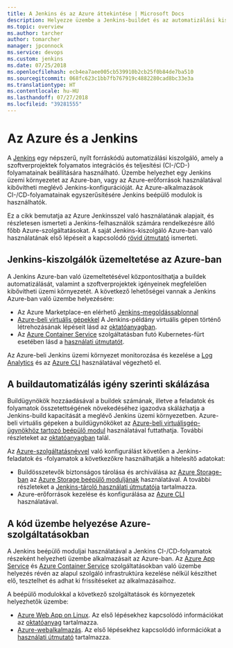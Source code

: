 ```yaml
---
title: A Jenkins és az Azure áttekintése | Microsoft Docs
description: Helyezze üzembe a Jenkins-buildet és az automatizálási kiszolgálót az Azure-ban, majd az Azure számítási és tárolási erőforrásai segítségével bővítse ki a folyamatos integrációs és üzembehelyezési (CI-/CD-) folyamatokat.
ms.topic: overview
ms.author: tarcher
author: tomarcher
manager: jpconnock
ms.service: devops
ms.custom: jenkins
ms.date: 07/25/2018
ms.openlocfilehash: ecb4ea7aee005cb539910b2cb25f0b84de7ba510
ms.sourcegitcommit: 068fc623c1bb7fb767919c4882280cad8bc33e3a
ms.translationtype: HT
ms.contentlocale: hu-HU
ms.lasthandoff: 07/27/2018
ms.locfileid: "39281555"
---
```

# <a name="azure-and-jenkins"></a>Az Azure és a Jenkins

A [Jenkins](https://jenkins.io/) egy népszerű, nyílt forráskódú automatizálási kiszolgáló, amely a szoftverprojektek folyamatos integrációs és teljesítési (CI-/CD-) folyamatainak beállítására használható. Üzembe helyezhet egy Jenkins üzemi környezetet az Azure-ban, vagy az Azure-erőforrások használatával kibővítheti meglévő Jenkins-konfigurációját. Az Azure-alkalmazások CI-/CD-folyamatainak egyszerűsítésére Jenkins beépülő modulok is használhatók.

Ez a cikk bemutatja az Azure Jenkinsszel való használatának alapjait, és részletesen ismerteti a Jenkins-felhasználók számára rendelkezésre álló főbb Azure-szolgáltatásokat. A saját Jenkins-kiszolgáló Azure-ban való használatának első lépéseit a kapcsolódó [rövid útmutató](install-jenkins-solution-template.md) ismerteti.

## <a name="host-your-jenkins-servers-in-azure"></a>Jenkins-kiszolgálók üzemeltetése az Azure-ban

A Jenkins Azure-ban való üzemeltetésével központosíthatja a buildek automatizálását, valamint a szoftverprojektek igényeinek megfelelően kibővítheti üzemi környezetét. A következő lehetőségei vannak a Jenkins Azure-ban való üzembe helyezésére:
 
- Az Azure Marketplace-en elérhető [Jenkins-megoldássablonnal](install-jenkins-solution-template.md)
- [Azure-beli virtuális gépekkel](/azure/virtual-machines/linux/overview) A Jenkins-példány virtuális gépen történő létrehozásának lépéseit lásd az [oktatóanyagban](/azure/virtual-machines/linux/tutorial-jenkins-github-docker-cicd).
- Az [Azure Container Service](/azure/container-service/kubernetes/container-service-kubernetes-walkthrough) szolgáltatásban futó Kubernetes-fürt esetében lásd a [használati útmutatót](/azure/container-service/kubernetes/container-service-kubernetes-jenkins).

Az Azure-beli Jenkins üzemi környezet monitorozása és kezelése a [Log Analytics](/azure/log-analytics/log-analytics-overview) és az [Azure CLI](/cli/azure) használatával végezhető el.

## <a name="scale-your-build-automation-on-demand"></a>A buildautomatizálás igény szerinti skálázása

Buildügynökök hozzáadásával a buildek számának, illetve a feladatok és folyamatok összetettségének növekedéséhez igazodva skálázhatja a Jenkins-build kapacitását a meglévő Jenkins üzemi környezetben. Azure-beli virtuális gépeken a buildügynököket az [Azure-beli virtuálisgép-ügynökhöz tartozó beépülő modul](jenkins-azure-vm-agents.md) használatával futtathatja. További részleteket az [oktatóanyagban](/azure/jenkins/jenkins-azure-vm-agents) talál.

Az [Azure-szolgáltatásnévvel](/azure/azure-resource-manager/resource-group-overview) való konfigurálást követően a Jenkins-feladatok és -folyamatok a következőkre használhatják a hitelesítő adatokat:

- Buildösszetevők biztonságos tárolása és archiválása az [Azure Storage-ban](/azure/storage/common/storage-introduction) az [Azure Storage beépülő moduljának](https://plugins.jenkins.io/windows-azure-storage) használatával. A további részleteket a [Jenkins-tároló használati útmutatója](/azure/storage/common/storage-java-jenkins-continuous-integration-solution) tartalmazza.
- Azure-erőforrások kezelése és konfigurálása az [Azure CLI](/azure/jenkins/execute-cli-jenkins-pipeline) használatával.

## <a name="deploy-your-code-into-azure-services"></a>A kód üzembe helyezése Azure-szolgáltatásokban

A Jenkins beépülő moduljai használatával a Jenkins CI-/CD-folyamatok részeként helyezheti üzembe alkalmazásait az Azure-ban. Az [Azure App Service](/azure/app-service/) és [Azure Container Service](/azure/container-service/kubernetes/) szolgáltatásokban való üzembe helyezés révén az alapul szolgáló infrastruktúra kezelése nélkül készíthet elő, tesztelhet és adhat ki frissítéseket az alkalmazásaihoz.

 A beépülő modulokkal a következő szolgáltatások és környezetek helyezhetők üzembe:

- [Azure Web App on Linux](/azure/app-service/containers/app-service-linux-intro). Az első lépésekhez kapcsolódó információkat az [oktatóanyag](java-deploy-webapp-tutorial.md) tartalmazza.
- [Azure-webalkalmazás](/azure/app-service/app-service-web-overview). Az első lépésekhez kapcsolódó információkat a [használati útmutató](deploy-Jenkins-app-service-plugin.md) tartalmazza.